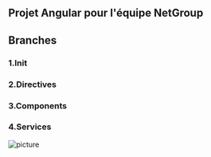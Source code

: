 ## Projet Angular pour l'équipe NetGroup

## Branches 

### 1.Init
### 2.Directives
### 3.Components
### 4.Services

![picture](src/assets/tasksapp.png)
